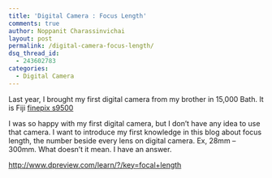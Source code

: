 ```yaml
---
title: 'Digital Camera : Focus Length'
comments: true
author: Noppanit Charassinvichai
layout: post
permalink: /digital-camera-focus-length/
dsq_thread_id:
  - 243602783
categories:
  - Digital Camera
---
```

Last year, I brought my first digital camera from my brother in 15,000 Bath. It is Fiji [finepix s9500][1]

I was so happy with my first digital camera, but I don&#8217;t have any idea to use that camera. I want to introduce my first knowledge in this blog about focus length, the number beside every lens on digital camera. Ex, 28mm &#8211; 300mm. What doesn&#8217;t it mean. I have an answer.

<http://www.dpreview.com/learn/?/key=focal+length>

 [1]: http://www.fujifilm.co.uk/digital/cameras/s9500/index.php?page=tech_specs&flash=9